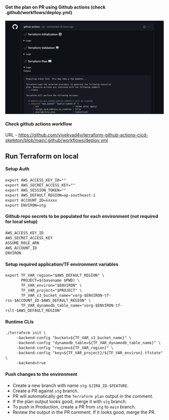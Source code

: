#### Get the plan on PR using Github actions (check .github/workflows/deploy.yml)

![alt text](https://github.com/vivekyad4v/terraform-github-actions-cicd-skeleton/blob/main/terraform-github-actions-cicd-skeleton.png?raw=true)

#### Check github actions workflow 
URL - https://github.com/vivekyad4v/terraform-github-actions-cicd-skeleton/blob/main/.github/workflows/deploy.yml

## Run Terraform on local

#### Setup Auth 
```
export AWS_ACCESS_KEY_ID=""
export AWS_SECRET_ACCESS_KEY=""
export AWS_SESSION_TOKEN=""
export AWS_DEFAULT_REGION=ap-southeast-1
export ACCOUNT_ID=xxxxx
export ENVIRON=stg
```

#### Github repo secrets to be populated for each environment (not required for local setup)
```
AWS_ACCESS_KEY_ID
AWS_SECRET_ACCESS_KEY
ASSUME_ROLE_ARN
AWS_ACCOUNT_ID
ENVIRON
```

#### Setup required application/TF environment variables
```
export TF_VAR_region="$AWS_DEFAULT_REGION" \
       PROJECT=$(basename $PWD) \
       TF_VAR_environ="$ENVIRON" \
       TF_VAR_project="$PROJECT" \
       TF_VAR_s3_bucket_name="vorg-$ENVIRON-tf-rss-$ACCOUNT_ID-$AWS_DEFAULT_REGION" \
       TF_VAR_dynamodb_table_name="vorg-$ENVIRON-tf-rslt-$AWS_DEFAULT_REGION"
```

#### Runtime CLIs
```
./terraform init \
     -backend-config "bucket=${TF_VAR_s3_bucket_name}" \
     -backend-config "dynamodb_table=${TF_VAR_dynamodb_table_name}" \
     -backend-config "region=${TF_VAR_region}" \
     -backend-config "key=${TF_VAR_project}/${TF_VAR_environ}.tfstate" \
     -backend=true
```

#### Push changes to the environment 
- Create a new branch with name `stg-$JIRA_ID-$FEATURE`.
- Create a PR against `stg` branch.
- PR will automatically get the `Terraform plan` output in the comment.
- If the plan output looks good, merge it with `stg` branch.
- To push in Production, create a PR from `stg` to `main` branch.
- Review the output in the PR comment. If it looks good, merge the PR.
